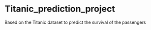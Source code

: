 # Titanic_prediction_project
Based on the Titanic dataset to predict the survival of the passengers
